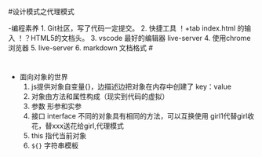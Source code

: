 #设计模式之代理模式

-编程素养
    1. Git社区，写了代码一定提交。
    2. 快捷工具
            ！+tab index.html 的输入
            ！？HTML5的文档头。
    3. vscode 最好的编辑器
        live-server
    4. 使用chrome浏览器
    5. live-server
    6. markdown 文档格式
        #<h1></h1>


- 面向对象的世界
    1. js提供对象自变量{}，边描述边把对象在内存中创建了
        key：value
    2. 对象由方法和属性构成（现实到代码的虚拟）
    3. 参数  形参和实参
    4. 接口 interface
        不同的对象具有相同的方法，可以互换使用
        girl1代替girl收花，替xxx送花给girl,代理模式
    5. this  指代当前对象
    6. `${}` 字符串模板